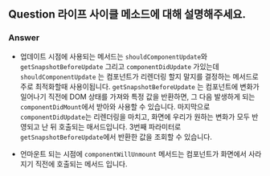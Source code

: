 ## Question 라이프 사이클 메소드에 대해 설명해주세요.

### Answer

- 업데이트 시점에 사용되는 메서드는 `shouldComponentUpdate`와 `getSnapshotBeforeUpdate` 그리고 `componentDidUpdate` 가있는데
  `shouldComponentUpdate` 는 컴포넌트가 리렌더링 할지 말지를 결정하는 메서드로 주로 최적화할때 사용이됩니다.
  `getSnapshotBeforeUpdate` 는 컴포넌트에 변화가 일어나기 직전에 DOM 상태를 가져와 특정 값을 반환하면, 그 다음 발생하게 되는 `componentDidMount`에서 받아와 사용할 수 있습니다.
  마지막으로 `componentDidUpdate`는 리렌더링을 마치고, 화면에 우리가 원하는 변화가 모두 반영되고 난 뒤 호출되는 매서드입니다. 3번째 파라미터로 `getSnapshotBeforeUpdate`에서 반환한 값을 조회할 수 있습니다.

- 언마운트 되는 시점에 `componentWillUnmount` 메서드는 컴포넌트가 화면에서 사라지기 직전에 호출되는 메서드 입니다.
